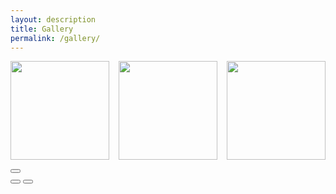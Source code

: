 ```yaml
---
layout: description
title: Gallery
permalink: /gallery/
---
```


<style>
  .gallery-container {
    display: flex;
    flex-wrap: wrap;
    justify-content: space-between;
  }
  .gallery-item {
    width: calc(33.333% - 10px);
    margin-bottom: 15px;
    position: relative; /* Ensure positioning for responsive design */
  }
  .gallery-item figure {
    margin: 0;
    position: relative; /* Ensure positioning for responsive design */
    overflow: hidden; /* Hide overflow for cropped thumbnails */
  }
  .gallery-item .thumb-container {
    position: relative;
    width: 100%;
    padding-bottom: 100%; /* 1:1 aspect ratio for thumbnails */
    overflow: hidden;
  }
  .gallery-item img {
    position: absolute;
    top: 0;
    left: 0;
    width: 100%;
    height: 100%;
    object-fit: cover; /* Maintain aspect ratio and fill container */
  }
</style>

<section>
    <!-- Gallery Section -->
    <div id="area6" idx="6">
        <section class="gallery line" id="gallery">
            <div class="area gallery-container">
                <!-- Gallery Items -->
                <div class="gallery-item">
                    <figure>
                        <div class="thumb-container">
                            <a href="https://i.namu.wiki/i/wQ9yxNSCR44RkET-qb_5PfDOb5u7sMSuvFSsUOiWe6XuVEiUDPoUEkqEOz4JSFUzfKOcoZB60WNjlHUD4eO4yPvbqL-BJXX2M8DFTu2MxBGg79UhG0oGB06YGyFoMKdhNsu8BHgCiSqR4z8Knk9K1Q.webp"
                                itemprop="contentUrl" class="setimgsize">
                                <img src="https://i.namu.wiki/i/wQ9yxNSCR44RkET-qb_5PfDOb5u7sMSuvFSsUOiWe6XuVEiUDPoUEkqEOz4JSFUzfKOcoZB60WNjlHUD4eO4yPvbqL-BJXX2M8DFTu2MxBGg79UhG0oGB06YGyFoMKdhNsu8BHgCiSqR4z8Knk9K1Q.webp"
                                    class="img_frame" itemprop="thumbnail" alt="">
                            </a>
                        </div>
                    </figure>
                </div>
                <div class="gallery-item">
                    <figure>
                        <div class="thumb-container">
                            <a href="https://i.namu.wiki/i/wQ9yxNSCR44RkET-qb_5PfDOb5u7sMSuvFSsUOiWe6XuVEiUDPoUEkqEOz4JSFUzfKOcoZB60WNjlHUD4eO4yPvbqL-BJXX2M8DFTu2MxBGg79UhG0oGB06YGyFoMKdhNsu8BHgCiSqR4z8Knk9K1Q.webp"
                                itemprop="contentUrl" class="setimgsize">
                                <img src="https://i.namu.wiki/i/wQ9yxNSCR44RkET-qb_5PfDOb5u7sMSuvFSsUOiWe6XuVEiUDPoUEkqEOz4JSFUzfKOcoZB60WNjlHUD4eO4yPvbqL-BJXX2M8DFTu2MxBGg79UhG0oGB06YGyFoMKdhNsu8BHgCiSqR4z8Knk9K1Q.webp"
                                    class="img_frame" itemprop="thumbnail" alt="">
                            </a>
                        </div>
                    </figure>
                </div>
                <div class="gallery-item">
                    <figure>
                        <div class="thumb-container">
                            <a href="https://i.namu.wiki/i/wQ9yxNSCR44RkET-qb_5PfDOb5u7sMSuvFSsUOiWe6XuVEiUDPoUEkqEOz4JSFUzfKOcoZB60WNjlHUD4eO4yPvbqL-BJXX2M8DFTu2MxBGg79UhG0oGB06YGyFoMKdhNsu8BHgCiSqR4z8Knk9K1Q.webp"
                                itemprop="contentUrl" class="setimgsize">
                                <img src="https://i.namu.wiki/i/wQ9yxNSCR44RkET-qb_5PfDOb5u7sMSuvFSsUOiWe6XuVEiUDPoUEkqEOz4JSFUzfKOcoZB60WNjlHUD4eO4yPvbqL-BJXX2M8DFTu2MxBGg79UhG0oGB06YGyFoMKdhNsu8BHgCiSqR4z8Knk9K1Q.webp"
                                    class="img_frame" itemprop="thumbnail" alt="">
                            </a>
                        </div>
                    </figure>
                </div>
                <!-- Add more gallery items as needed -->
            </div>
            <!-- PhotoSwipe container -->
            <div class="pswp" tabindex="-1" role="dialog" aria-hidden="true">
                <div class="pswp__bg"></div>
                <div class="pswp__scroll-wrap">
                    <div class="pswp__container">
                        <div class="pswp__item"></div>
                        <div class="pswp__item"></div>
                        <div class="pswp__item"></div>
                    </div>
                    <div class="pswp__ui pswp__ui--hidden">
                        <div class="pswp__top-bar">
                            <div class="pswp__counter"></div>
                            <button class="pswp__button pswp__button--close" title="Close (Esc)"></button>
                            <div class="pswp__preloader">
                                <div class="pswp__preloader__icn">
                                    <div class="pswp__preloader__cut">
                                        <div class="pswp__preloader__donut"></div>
                                    </div>
                                </div>
                            </div>
                        </div>
                        <div class="pswp__share-modal pswp__share-modal--hidden pswp__single-tap">
                            <div class="pswp__share-tooltip"></div>
                        </div>
                        <button class="pswp__button pswp__button--arrow--left" title="Previous (arrow left)"></button>
                        <button class="pswp__button pswp__button--arrow--right" title="Next (arrow right)"></button>
                        <div class="pswp__caption">
                            <div class="pswp__caption__center"></div>
                        </div>
                    </div>
                </div>
            </div>
            <!-- End PhotoSwipe container -->
        </section>
    </div>
</section>

<!-- PhotoSwipe Core JS -->
<link rel="stylesheet" href="https://cdnjs.cloudflare.com/ajax/libs/photoswipe/4.1.3/photoswipe.min.css">
<link rel="stylesheet" href="https://cdnjs.cloudflare.com/ajax/libs/photoswipe/4.1.3/default-skin/default-skin.min.css">
<script src="https://cdnjs.cloudflare.com/ajax/libs/photoswipe/4.1.3/photoswipe.min.js"></script>
<script src="https://cdnjs.cloudflare.com/ajax/libs/photoswipe/4.1.3/photoswipe-ui-default.min.js"></script>
<script>
    document.addEventListener('DOMContentLoaded', function () {
        var initPhotoSwipeFromDOM = function (gallerySelector) {
            var parseThumbnailElements = function (el) {
                var thumbElements = el.childNodes,
                    numNodes = thumbElements.length,
                    items = [],
                    figureEl,
                    linkEl,
                    item;

                for (var i = 0; i < numNodes; i++) {
                    figureEl = thumbElements[i];

                    if (figureEl.nodeType !== 1) {
                        continue;
                    }

                    linkEl = figureEl.children[0];

                    item = {
                        src: linkEl.getAttribute('href'),
                        w: 0,
                        h: 0
                    };

                    if (linkEl.children.length > 0) {
                        item.msrc = linkEl.children[0].getAttribute('src');
                    }

                    item.el = figureEl;

                    items.push(item);
                }

                return items;
            };

            var closest = function closest(el, fn) {
                return el && (fn(el) ? el : closest(el.parentNode, fn));
            };

            var onThumbnailsClick = function (e) {
                e = e || window.event;
                e.preventDefault ? e.preventDefault() : e.returnValue = false;

                var eTarget = e.target || e.srcElement;

                var clickedListItem = closest(eTarget, function (el) {
                    return (el.tagName && el.tagName.toUpperCase() === 'DIV');
                });

                if (!clickedListItem) {
                    return;
                }

                var clickedGallery = clickedListItem.parentNode,
                    childNodes = clickedListItem.parentNode.childNodes,
                    numChildNodes = childNodes.length,
                    nodeIndex = 0,
                    index;

                for (var i = 0; i < numChildNodes; i++) {
                    if (childNodes[i].nodeType !== 1) {
                        continue;
                    }

                    if (childNodes[i] === clickedListItem) {
                        index = nodeIndex;
                        break;
                    }
                    nodeIndex++;
                }

                if (index >= 0) {
                    openPhotoSwipe(index, clickedGallery);
                }
                return false;
            };

            var photoswipeParseHash = function () {
                var hash = window.location.hash.substring(1),
                    params = {};

                if (hash.length < 5) {
                    return params;
                }

                var vars = hash.split('&');
                for (var i = 0; i < vars.length; i++) {
                    if (!vars[i]) {
                        continue;
                    }
                    var pair = vars[i].split('=');
                    if (pair.length < 2) {
                        continue;
                    }
                    params[pair[0]] = pair[1];
                }

                if (params.gid) {
                    params.gid = parseInt(params.gid, 10);
                }

                return params;
            };

            var openPhotoSwipe = function (index, galleryElement, disableAnimation, fromURL) {
                var pswpElement = document.querySelectorAll('.pswp')[0],
                    gallery,
                    options,
                    items;

                items = parseThumbnailElements(galleryElement);

                options = {
                    index: index,
                    galleryUID: galleryElement.getAttribute('data-pswp-uid'),
                    getThumbBoundsFn: function (index) {
                        var thumbnail = items[index].el.getElementsByTagName('img')[0],
                            pageYScroll = window.pageYOffset || document.documentElement.scrollTop,
                            rect = thumbnail.getBoundingClientRect();

                        return {
                            x: rect.left,
                            y: rect.top + pageYScroll,
                            w: rect.width
                        };
                    }
                };

                if (fromURL) {
                    if (options.galleryPIDs) {
                        for (var j = 0; j < items.length; j++) {
                            if (items[j].pid == index) {
                                options.index = j;
                                break;
                            }
                        }
                    } else {
                        options.index = parseInt(index, 10) - 1;
                    }
                }

                if (disableAnimation) {
                    options.showAnimationDuration = 0;
                }

                gallery = new PhotoSwipe(pswpElement, PhotoSwipeUI_Default, items, options);
                gallery.init();
            };

            var galleryElements = document.querySelectorAll(gallerySelector);

            for (var i = 0, l = galleryElements.length; i < l; i++) {
                galleryElements[i].setAttribute('data-pswp-uid', i + 1);
                galleryElements[i].onclick = onThumbnailsClick;
            }
        };

        initPhotoSwipeFromDOM('.gallery-container');
    });
</script>
